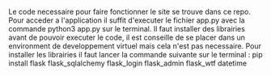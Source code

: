 Le code necessaire pour faire fonctionner le site se trouve dans ce repo.
Pour acceder a l'application il suffit d'executer le fichier app.py avec la commande python3 app.py sur le terminal.
Il faut installer des librairies avant de pouvoir executer le code, il est conseille de se placer dans un environment de developpement virtuel mais cela n'est pas necessaire.
Pour installer les librairies il faut lancer la commande suivante sur le terminal : 
pip install flask flask_sqlalchemy flask_login flask_admin flask_wtf datetime
